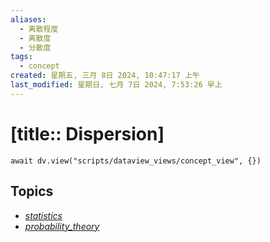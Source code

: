```yaml
---
aliases:
  - 离散程度
  - 离散度
  - 分散度
tags:
  - concept
created: 星期五, 三月 8日 2024, 10:47:17 上午
last_modified: 星期日, 七月 7日 2024, 7:53:26 早上
---
```


# [title:: Dispersion]

```dataviewjs
await dv.view("scripts/dataview_views/concept_view", {})
```

## Topics

- [_statistics_](_statistics_.md)
- [_probability_theory_](_probability_theory_.md)
